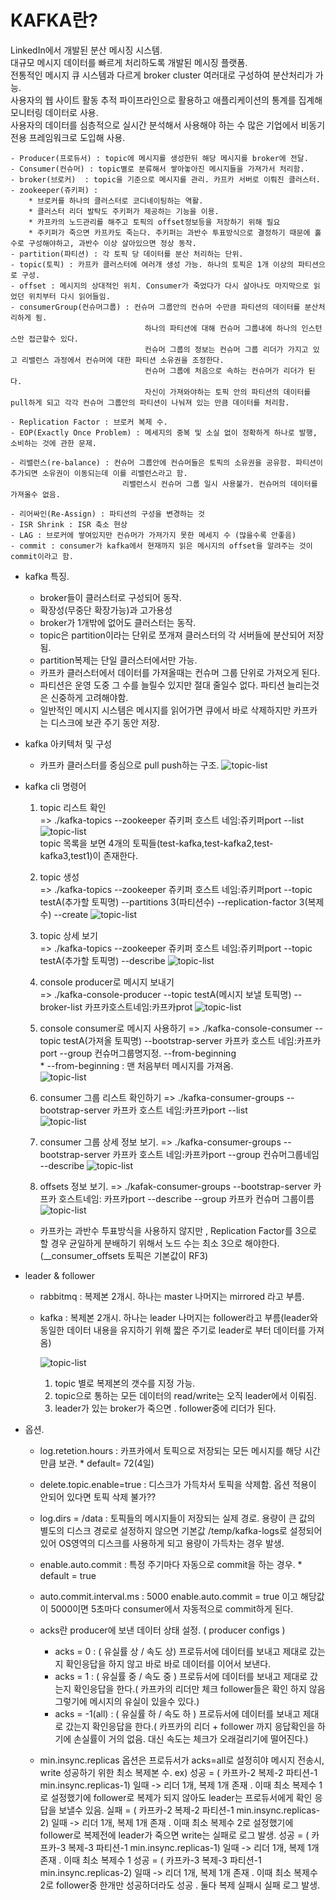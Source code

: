 # KAFKA란?

  LinkedIn에서 개발된 분산 메시징 시스템. <br> 대규모 메시지 데이터를 빠르게 처리하도록 개발된 메시징 플랫폼. <br> 
  전통적인 메시지 큐 시스템과 다르게 broker cluster 여러대로 구성하여 분산처리가 가능. <br>
  사용자의 웹 사이트 활동 추적 파이프라인으로 활용하고 애플리케이션의 통계를 집계해 모니터링 데이터로 사용. <br>
  사용자의 데이터를 심층적으로 실시간 분석해서 사용해야 하는 수 많은 기업에서 비동기 전용 프레임워크로 도입해 사용.
  
    - Producer(프로듀서) : topic에 메시지를 생성한뒤 해당 메시지를 broker에 전달.
    - Consumer(컨슈머) : topic별로 분류해서 쌓아놓아진 메시지들을 가져가서 처리함. 
    - broker(브로커)  : topic을 기준으로 메시지를 관리. 카프카 서버로 이뤄진 클러스터.
    - zookeeper(쥬키퍼) : 
        * 브로커를 하나의 클러스터로 코디네이팅하는 역활. 
        * 클러스터 리더 발탁도 주키퍼가 제공하는 기능을 이용. 
        * 카프카의 노드관리를 해주고 토픽의 offset정보등을 저장하기 위해 필요
        * 주키퍼가 죽으면 카프카도 죽는다. 주키퍼는 과반수 투표방식으로 결정하기 때문에 홀수로 구성해야하고, 과반수 이상 살아있으면 정상 동작.
    - partition(파티션) : 각 토픽 당 데이터를 분산 처리하는 단위. 
    - topic(토픽) : 카프카 클러스터에 여러개 생성 가능. 하나의 토픽은 1개 이상의 파티션으로 구성.
    - offset : 메시지의 상대적인 위치. Consumer가 죽었다가 다시 살아나도 마지막으로 읽었던 위치부터 다시 읽어들임.
    - consumerGroup(컨슈머그룹) : 컨슈머 그룹안의 컨슈머 수만큼 파티션의 데이터를 분산처리하게 됨.
                                  하나의 파티션에 대해 컨슈머 그룹내에 하나의 인스턴스만 접근할수 있다.  
                                  컨슈머 그룹의 정보는 컨슈머 그룹 리더가 가지고 있고 리밸런스 과정에서 컨슈머에 대한 파티션 소유권을 조정한다.
                                  컨슈머 그룹에 처음으로 속하는 컨슈머가 리더가 된다.
                                  자신이 가져와야하는 토픽 안의 파티션의 데이터를 pull하게 되고 각각 컨슈머 그룹안의 파티션이 나눠져 있는 만큼 데이터를 처리함.
      
    - Replication Factor : 브로커 복제 수.
    - EOP(Exactly Once Problem) : 메세지의 중복 및 소실 없이 정확하게 하나로 발행, 소비하는 것에 관한 문제.
            
    - 리밸런스(re-balance) : 컨슈머 그룹안에 컨슈머들은 토픽의 소유권을 공유함. 파티션이 추가되면 소유권이 이동되는데 이를 리밸런스라고 함.
                             리밸런스시 컨슈머 그룹 일시 사용불가. 컨슈머의 데이터를 가져올수 없음.
             
    - 리어싸인(Re-Assign) : 파티션의 구성을 변경하는 것
    - ISR Shrink : ISR 축소 현상
    - LAG : 브로커에 쌓여있지만 컨슈머가 가져가지 못한 메세지 수 (많을수록 안좋음)
    - commit : consumer가 kafka에서 현재까지 읽은 메시지의 offset을 알려주는 것이 commit이라고 함.


 
 * kafka 특징.
    - broker들이 클러스터로 구성되어 동작.
    - 확장성(무중단 확장가능)과 고가용성 
    - broker가 1개밖에 없어도 클러스터는 동작.
    - topic은 partition이라는 단위로 쪼개져 클러스터의 각 서버들에 분산되어 저장됨.    
    - partition복제는 단일 클러스터에서만 가능.
    - 카프카 클러스터에서 데이터를 가져올때는 컨슈머 그룹 단위로 가져오게 된다.
    - 파티션은 운영 도중 그 수를 늘릴수 있지만 절대 줄일수 없다. 파티션 늘리는것은 신중하게 고려해야함.
    - 일반적인 메시지 시스템은 메시지를 읽어가면 큐에서 바로 삭제하지만 카프카는 디스크에 보관 주기 동안 저장.
    
    
 * kafka 아키텍처 및 구성
    -  카프카 클러스터를 중심으로 pull push하는 구조.
    ![topic-list](../image/architecture.png)
    

 * kafka cli 명령어  
    1. topic 리스트 확인 <br>
     => ./kafka-topics --zookeeper 쥬키퍼 호스트 네임:쥬키퍼port --list  
        ![topic-list](../image/topic-list.png) <br>
       topic 목록을 보면 4개의 토픽들(test-kafka,test-kafka2,test-kafka3,test1)이 존재한다.
       
    2. topic 생성 <br>
     => ./kafka-topics --zookeeper 쥬키퍼 호스트 네임:쥬키퍼port --topic  testA(추가할 토픽명) --partitions 3(파티션수) --replication-factor 3(복제수) --create
        ![topic-list](../image/topic-create.png)
              
    3. topic 상세 보기 <br>
     => ./kafka-topics --zookeeper 쥬키퍼 호스트 네임:쥬키퍼port --topic  testA(추가할 토픽명) --describe
        ![topic-list](../image/topic-describe.png)
                 
    4. console producer로 메시지 보내기  
     => ./kafka-console-producer --topic testA(메시지 보낼 토픽명) --broker-list 카프카호스트네임:카프카prot
        ![topic-list](../image/topic-describe.png)             
                           
    5. console consumer로 메시지 사용하기
    => ./kafka-console-consumer --topic testA(가져올 토픽명) --bootstrap-server 카프카 호스트 네임:카프카port --group 컨슈머그룹명지정. --from-beginning <br> * --from-beginning : 맨 처음부터 메시지를 가져옴.  
        ![topic-list](../image/consumerGroup.png)   
  
    6. consumer 그룹 리스트 확인하기
    => ./kafka-consumer-groups --bootstrap-server 카프카 호스트 네임:카프카port --list<br>
        ![topic-list](../image/consumer-groupList.png)  
    
    7. consumer 그룹 상세 정보 보기.
    => ./kafka-consumer-groups --bootstrap-server 카프카 호스트 네임:카프카port --group 컨슈머그룹네임 --describe
        ![topic-list](../image/consumer-group-describe.PNG)
        
    8. offsets 정보 보기.
    => ./kafak-consumer-groups --bootstrap-server 카프카 호스트네임: 카프카port --describe --group 카프카 컨슈머 그룹이름 
    ![topic-list](../image/consumer-group-offset-describe.PNG)
       
        
   - 카프카는 과반수 투표방식을 사용하지 않지만 , Replication Factor를 3으로 할 경우 균일하게 분배하기 위해서 노드 수는 최소 3으로 해야한다.
   (__consumer_offsets 토픽은 기본값이 RF3)     
   
 * leader & follower
   - rabbitmq : 복제본 2개시. 하나는 master 나머지는 mirrored 라고 부름.
   - kafka : 복제본 2개시. 하나는 leader 나머지는 follower라고 부름(leader와 동일한 데이터 내용을 유지하기 위해 짧은 주기로 leader로 부터 데이터를 가져옴)<br>
   
        ![topic-list](../image/ISR.png)  
        
        1. topic 별로 복제본의 갯수를 지정 가능.
        2. topic으로 통하는 모든 데이터의 read/write는 오직 leader에서 이뤄짐.
        3. leader가 있는 broker가 죽으면 . follower중에 리더가 된다.
 
    
 * 옵션.
    - log.retetion.hours : 카프카에서 토픽으로 저장되는 모든 메시지를 해당 시간만큼 보관. * default= 72(4일)
    - delete.topic.enable=true : 디스크가 가득차서 토픽을 삭제함. 옵션 적용이 안되어 있다면 토픽 삭제 불가??
    - log.dirs = /data : 토픽들의 메시지들이 저장되는 실제 경로. 용량이 큰 값의 별도의 디스크 경로로 설정하지 않으면 기본값 /temp/kafka-logs로 설정되어 있어 OS영역의 디스크를 사용하게 되고 용량이 가득차는 경우 발생.
    - enable.auto.commit : 특정 주기마다 자동으로 commit을 하는 경우. * default = true
    - auto.commit.interval.ms : 5000   enable.auto.commit = true 이고 해당값이 5000이면 5초마다 consumer에서 자동적으로 commit하게 된다.  
    - acks란 producer에 보낸 데이터 상태 설정. ( producer configs )
        - acks = 0  : ( 유실률 상 / 속도 상) 프로듀서에 데이터를 보내고 제대로 갔는지 확인응답을 하지 않고 바로 바로 데이터를 이어서 보낸다. <br>
        - acks = 1  : ( 유실률 중 / 속도 중 ) 프로듀서에 데이터를 보내고 제대로 갔는지 확인응답을 한다.( 카프카의 리더만 체크 follower들은 확인 하지 않음 그렇기에 메시지의 유실이 있을수 있다.)<br>
        - acks = -1(all)  : ( 유실률 하 / 속도 하 ) 프로듀서에 데이터를 보내고 제대로 갔는지 확인응답을 한다.( 카프카의 리더 + follower 까지 응답확인을 하기에 손실률이 거의 없음. 대신 속도는 체크가 오래걸리기에 떨어진다.)<br>
        
    - min.insync.replicas 옵션은 프로듀서가 acks=all로 설정히야 메시지 전송시, write 성공하기 위한 최소 복제본 수.
        ex)  성공 = ( 카프카-2 복제-2 파티션-1 min.insync.replicas-1) 일때 -> 리더 1개, 복제 1개 존재 . 이때 최소 복제수 1로 설정했기에 follower로 복제가 되지 않아도 leader는 프로듀서에게 확인 응답을 보낼수 있음.
             실패 = ( 카프카-2 복제-2 파티션-1 min.insync.replicas-2) 일때 -> 리더 1개, 복제 1개 존재 . 이때 최소 복제수 2로 설정했기에 follower로 복제전에 leader가 죽으면 write는 실패로 로그 발생.
             성공 = ( 카프카-3 복제-3 파티션-1 min.insync.replicas-1) 일때 -> 리더 1개, 복제 1개 존재 . 이때 최소 복제수 1
             성공 = ( 카프카-3 복제-3 파티션-1 min.insync.replicas-2) 일때 -> 리더 1개, 복제 1개 존재 . 이때 최소 복제수 2로  follower중 한개만 성공하더라도 성공 . 둘다 복제 실패시 실패 로그 발생.     
